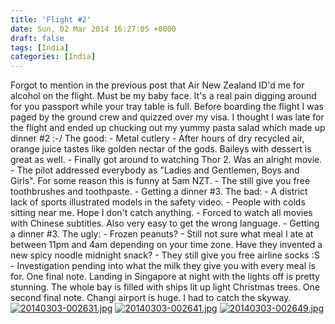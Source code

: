 ```yaml
---
title: 'Flight #2'
date: Sun, 02 Mar 2014 16:27:05 +0000
draft: false
tags: [India]
categories: [India]
---
```


Forgot to mention in the previous post that Air New Zealand ID'd me for alcohol on the flight. Must be my baby face. It's a real pain digging around for you passport while your tray table is full. Before boarding the flight I was paged by the ground crew and quizzed over my visa. I thought I was late for the flight and ended up chucking out my yummy pasta salad which made up dinner #2 :-/ The good: - Metal cutlery - After hours of dry recycled air, orange juice tastes like golden nectar of the gods. Baileys with dessert is great as well. - Finally got around to watching Thor 2. Was an alright movie. - The pilot addressed everybody as "Ladies and Gentlemen, Boys and Girls". For some reason this is funny at 5am NZT. - The still give you free toothbrushes and toothpaste. - Getting a dinner #3. The bad: - A district lack of sports illustrated models in the safety video. - People with colds sitting near me. Hope I don't catch anything. - Forced to watch all movies with Chinese subtitles. Also very easy to get the wrong language. - Getting a dinner #3. The ugly: - Frozen peanuts? - Still not sure what meal I ate at between 11pm and 4am depending on your time zone. Have they invented a new spicy noodle midnight snack? - They still give you free airline socks :S - Investigation pending into what the milk they give you with every meal is for. One final note. Landing in Singapore at night with the lights off is pretty stunning. The whole bay is filled with ships lit up light Christmas trees. One second final note. Changi airport is huge. I had to catch the skyway. [![20140303-002631.jpg](http://indiaana.files.wordpress.com/2014/03/20140303-002631.jpg)](http://indiaana.files.wordpress.com/2014/03/20140303-002631.jpg) [![20140303-002641.jpg](http://indiaana.files.wordpress.com/2014/03/20140303-002641.jpg)](http://indiaana.files.wordpress.com/2014/03/20140303-002641.jpg) [![20140303-002649.jpg](http://indiaana.files.wordpress.com/2014/03/20140303-002649.jpg)](http://indiaana.files.wordpress.com/2014/03/20140303-002649.jpg)